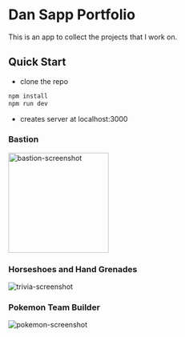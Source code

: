 # Dan Sapp Portfolio

This is an app to collect the projects that I work on.

## Quick Start

- clone the repo

```bash
npm install
npm run dev
```

- creates server at localhost:3000

### Bastion
<img src="https://github.com/user-attachments/assets/a513eb08-7d9e-4649-a41a-0b00517760b0" alt="bastion-screenshot" height="200">

### Horseshoes and Hand Grenades
![trivia-screenshot](https://github.com/user-attachments/assets/fc8f6a19-23ce-4fdf-8f79-ff82737e45c0)

### Pokemon Team Builder
![pokemon-screenshot](https://github.com/user-attachments/assets/d679338d-8413-4724-a66c-44d26e57e35f)
